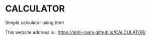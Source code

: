 # CALCULATOR

Simple calculator using html

This website address is : https://abhi-raam.github.io/CALCULATOR/
